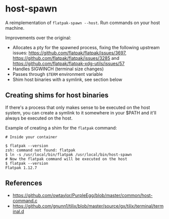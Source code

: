 # host-spawn

A reimplementation of `flatpak-spawn --host`. Run commands on your host machine.

Improvements over the original:

* Allocates a pty for the spawned process, fixing the following upstream issues: https://github.com/flatpak/flatpak/issues/3697, https://github.com/flatpak/flatpak/issues/3285 and https://github.com/flatpak/flatpak-xdg-utils/issues/57
* Handles SIGWINCH (terminal size changes)
* Passes through `$TERM` environment variable
* Shim host binaries with a symlink, see section below

## Creating shims for host binaries

If there's a process that only makes sense to be executed on the host system, you can
create a symlink to it somewhere in your $PATH and it'll always be executed on the host.

Example of creating a shim for the `flatpak` command:

```
# Inside your container

$ flatpak --version
zsh: command not found: flatpak
$ ln -s /usr/local/bin/flatpak /usr/local/bin/host-spawn
# Now the flatpak command will be executed on the host
$ flatpak --version
Flatpak 1.12.7
```

## References

* https://github.com/owtaylor/PurpleEgg/blob/master/common/host-command.c
* https://github.com/gnunn1/tilix/blob/master/source/gx/tilix/terminal/terminal.d
